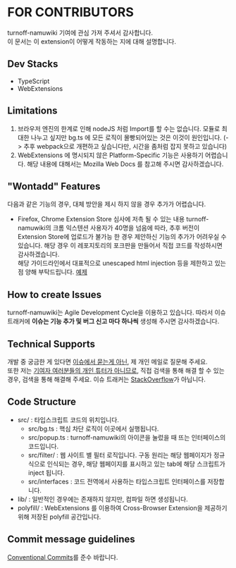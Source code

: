 # FOR CONTRIBUTORS
turnoff-namuwiki 기여에 관심 가져 주셔서 감사합니다.  
이 문서는 이 extension이 어떻게 작동하는 지에 대해 설명합니다.  

## Dev Stacks
* TypeScript
* WebExtensions

## Limitations
1. 브라우저 엔진의 한계로 인해 nodeJS 처럼 Import를 할 수는 없습니다. 모듈로 최대한 나누고 싶지만 bg.ts 에 모든 로직이 몰빵되어있는 것은 이것이 원인입니다. (-> 추후 webpack으로 개편하고 싶습니다만, 시간을 좀처럼 잡지 못하고 있습니다)    
2. WebExtensions 에 명시되지 않은 Platform-Specific 기능은 사용하기 어렵습니다. 해당 내용에 대해서는 Mozilla Web Docs 를 참고해 주시면 감사하겠습니다.  

## "Wontadd" Features
다음과 같은 기능의 경우, 대체 방안을 제시 하지 않을 경우 추가가 어렵습니다.  
* Firefox, Chrome Extension Store 심사에 저촉 될 수 있는 내용
  turnoff-namuwiki의 크롬 익스텐션 사용자가 40명을 넘음에 따라, 추후 버전이 Extension Store에 업로드가 불가능 한 경우 제안하신 기능의 추가가 어려우실 수 있습니다. 해당 경우 이 레포지토리의 포크판을 만들어서 직접 코드를 작성하시면 감사하겠습니다.  
  해당 가이드라인에서 대표적으로 unescaped html injection 등을 제한하고 있는점 양해 부탁드립니다. [예제](https://github.com/Alex4386/turnoff-namuwiki/issues/26#issuecomment-604814122)  

## How to create Issues
turnoff-namuwiki는 Agile Development Cycle을 이용하고 있습니다. 따라서 이슈 트래커에 **이슈는 기능 추가 및 버그 신고 마다 하나씩** 생성해 주시면 감사하겠습니다.  

## Technical Supports
개발 중 궁금한 게 있다면 [이슈에서 묻는게 아닌](https://github.com/Alex4386/turnoff-namuwiki/issues/29#issuecomment-630011653), 제 개인 메일로 질문해 주세요.  
또한 저는 [기여자 여러분들의 개인 튜터가 아니므로](https://github.com/Alex4386/turnoff-namuwiki/issues/29#issuecomment-630025470), 직접 검색을 통해 해결 할 수 있는 경우, 검색을 통해 해결해 주세요. 이슈 트래커는 [StackOverflow](https://stackoverflow.com)가 아닙니다.  

## Code Structure
* src/ : 타입스크립트 코드의 위치입니다.
  * src/bg.ts : 핵심 차단 로직이 이곳에서 실행됩니다.  
  * src/popup.ts : turnoff-namuwiki의 아이콘을 눌렀을 때 뜨는 인터페이스의 코드입니다.
  * src/filter/ : 웹 사이트 별 필터 로직입니다. 구동 원리는 해당 웹페이지가 정규식으로 인식되는 경우, 해당 웹페이지를 표시하고 있는 tab에 해당 스크립트가 inject 됩니다.
  * src/interfaces : 코드 전역에서 사용하는 타입스크립트 인터페이스를 저장합니다.
* lib/ : 일반적인 경우에는 존재하지 않지만, 컴파일 하면 생성됩니다.  
* polyfill/ : WebExtensions 를 이용하여 Cross-Browser Extension을 제공하기 위해 저장된 polyfill 공간입니다.

## Commit message guidelines
[Conventional Commits](https://www.conventionalcommits.org/en/)를 준수 바랍니다.
